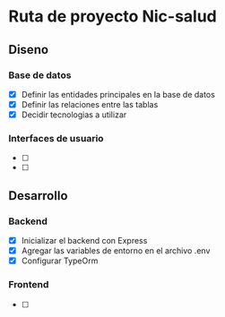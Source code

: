 # Ruta de proyecto Nic-salud

## Diseno

### Base de datos

- [x] Definir las entidades principales en la base de datos
- [x] Definir las relaciones entre las tablas
- [x] Decidir tecnologias a utilizar

### Interfaces de usuario

- [ ] 
- [ ]

## Desarrollo

### Backend

- [x] Inicializar el backend con Express
- [x] Agregar las variables de entorno en el archivo .env
- [x] Configurar TypeOrm

### Frontend

- [ ] 